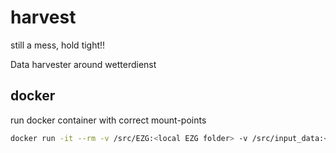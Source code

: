 # harvest

still a mess, hold tight!!

Data harvester around wetterdienst


## docker

run docker container with correct mount-points

```bash
docker run -it --rm -v /src/EZG:<local EZG folder> -v /src/input_data:<local input folder> -v /src/output_data:<local output target> harvest
```
